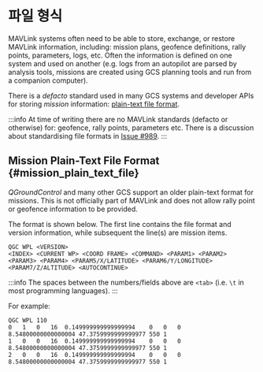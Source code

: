 # 파일 형식

MAVLink systems often need to be able to store, exchange, or restore MAVLink information, including: mission plans, geofence definitions, rally points, parameters, logs, etc.
Often the information is defined on one system and used on another (e.g. logs from an autopilot are parsed by analysis tools, missions are created using GCS planning tools and run from a companion computer).

There is a _defacto_ standard used in many GCS systems and developer APIs for storing _mission_ information: [plain-text file format](#mission_plain_text_file).

:::info
At time of writing there are no MAVLink standards (defacto or otherwise) for: geofence, rally points, parameters etc.
There is a discussion about standardising file formats in [Issue #989](https://github.com/mavlink/mavlink/issues/989).
:::

## Mission Plain-Text File Format {#mission_plain_text_file}

_QGroundControl_ and many other GCS support an older plain-text format for missions.
This is not officially part of MAVLink and does not allow rally point or geofence information to be provided.

The format is shown below.
The first line contains the file format and version information, while subsequent the line(s) are mission items.

```
QGC WPL <VERSION>
<INDEX> <CURRENT WP> <COORD FRAME> <COMMAND> <PARAM1> <PARAM2> <PARAM3> <PARAM4> <PARAM5/X/LATITUDE> <PARAM6/Y/LONGITUDE> <PARAM7/Z/ALTITUDE> <AUTOCONTINUE>
```

:::info
The spaces between the numbers/fields above are `<tab>` (i.e. `\t` in most programming languages).
:::

For example:

```
QGC WPL 110
0	1	0	16	0.149999999999999994	0	0	0	8.54800000000000004	47.3759999999999977	550	1
1	0	0	16	0.149999999999999994	0	0	0	8.54800000000000004	47.3759999999999977	550	1
2	0	0	16	0.149999999999999994	0	0	0	8.54800000000000004	47.3759999999999977	550	1
```
